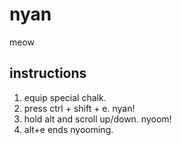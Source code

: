# nyan
meow
## instructions
1. equip special chalk.  
2. press ctrl + shift + e. nyan!  
3. hold alt and scroll up/down. nyoom!  
4. alt+e ends nyooming.
